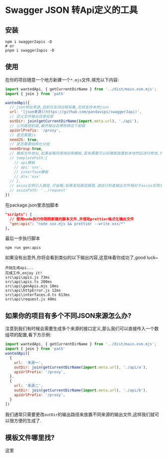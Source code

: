 # Swagger JSON 转Api定义的工具

## 安装

```shell
npm i swagger2apis -D
# or
pnpm i swagger2apis -D
```

## 使用

在你的项目随意一个地方新建一个`*.mjs`文件,填充以下内容:

```js
import wantedApi, { getCurrentDirName } from '../dist/main.esm.mjs';
import { join } from 'path'

wantedApi({
  // json地址来源,目前仅支持远程采集,后续支持本地json
  url: '[json来源](https://github.com/pandavips/swagger2api)',
  // 定义文件输出目录目录
  outDir: join(getCurrentDirName(import.meta.url), './api'),
  // 公共路径前缀,最终输出会擦除掉这个前缀
  apiUrlPrefix: '/proxy',
  // 是否需要js
  needJS: true,
  // 是否需要结构化分组
  needGroup:true,
  // 模板文件地址,如果省略将使用自带模板,若有需要可以将模板放置到本地然后进行修改,然后采用本地模板
  // templatePath:{
    // api模板
    // api:'xxx',
    // interface模板
    // dtx:'xxx'
  // },
  // axios实例引入路径,可省略;如果发现路径报错,请自行检查输出文件相对于axios实例文件的路径后调整此项(如果你使用的是本地模板,那么可以直接更改模板内容)
  // axiosPath: '../request'
})
```

在package.json里添加脚本

```json
"scripts": {
  // 使用node执行你刚刚新建的脚本文件,并借助prettier格式化输出文件
  "gen:apis": "node xxx.mjs && prettier --write xxx/*"
},
```

最后一步执行脚本

```shell
npm run gen:apis
```

如果没有出意外,你将会看到类似的以下输出内容,这意味着你成功了,good luck~

```shell
开始生成api...
完成工作,enjoy it!
src\api\apis.js 73ms
src\api\apis.ts 200ms
src\api\genApis.mjs 10ms
src\api\httpError.js 12ms
src\api\interfaces.d.ts 613ms
src\api\request.js 40ms
```

## 如果你的项目有多个不同JSON来源怎么办?

注意到我们有时候会需要生成多个来源的接口定义,那么我们可以直接传入一个数组项的配置,看下方示例:

```js
import wantedApi, { getCurrentDirName } from '../dist/main.esm.mjs';
import { join } from 'path'
wantedApi([
  {
    url: '来源一',
    outDir: join(getCurrentDirName(import.meta.url), './api/a'),
    apiUrlPrefix: '/proxy',
  },
  {
    url: '来源二',
    outDir: join(getCurrentDirName(import.meta.url), './api/b'),
    apiUrlPrefix: '/proxy',
  }
])
```

我们通常只需要更改`outDir`的输出路径来放置不同来源的输出文件,这样我们就可以很方便的生成了.

## 模板文件哪里找?

这里
